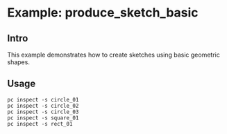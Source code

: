 # Example: produce\_sketch\_basic

## Intro

This example demonstrates how to create sketches using basic geometric shapes.

## Usage

```shell
pc inspect -s circle_01
pc inspect -s circle_02
pc inspect -s circle_03
pc inspect -s square_01
pc inspect -s rect_01
```
